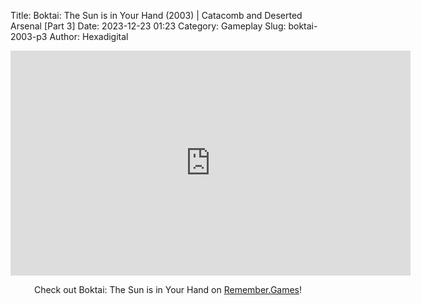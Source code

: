 Title: Boktai: The Sun is in Your Hand (2003) | Catacomb and Deserted Arsenal [Part 3]
Date: 2023-12-23 01:23
Category: Gameplay
Slug: boktai-2003-p3
Author: Hexadigital

<center><iframe src="https://www.youtube.com/embed/l9WixlIwM84?feature=oembed" allow="accelerometer; autoplay; encrypted-media; gyroscope; picture-in-picture" width="640" height="360" frameborder="0"></iframe>

Check out Boktai: The Sun is in Your Hand on [Remember.Games](https://remember.games/game/107/boktai-the-sun-is-in-your-hand/)!</center>